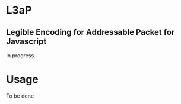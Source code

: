 # L3aP 
## Legible Encoding for Addressable Packet for Javascript

In progress.

# Usage

To be done


